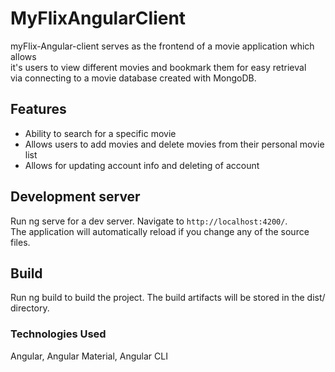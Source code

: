 # MyFlixAngularClient

myFlix-Angular-client serves as the frontend of a movie application which allows  
it's users to view different movies and bookmark them for easy retrieval  
via connecting to a movie database created with MongoDB.

## Features

- Ability to search for a specific movie
- Allows users to add movies and delete movies from their personal movie list
- Allows for updating account info and deleting of account

## Development server
Run ng serve for a dev server. Navigate to `http://localhost:4200/`.  
The application will automatically reload if you change any of the source files.

## Build
Run ng build to build the project. The build artifacts will be stored in the dist/ directory.


### Technologies Used
Angular, Angular Material, Angular CLI
  
